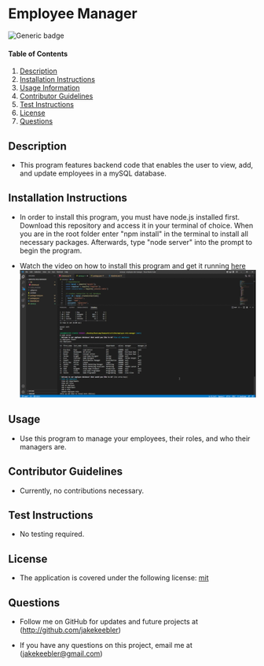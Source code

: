 # Employee Manager

  ![Generic badge](https://img.shields.io/badge/license-mit-green.svg)

  #### Table of Contents
  
  1. [Description](#description)
  2. [Installation Instructions](#installation-instructions)
  3. [Usage Information](#usage-information)
  4. [Contributor Guidelines](#contributor-guidelines)
  5. [Test Instructions](#test-instructions)
  6. [License](#license)
  7. [Questions](#questions)
  
  ## Description
  * This program features backend code that enables the user to view, add, and update employees in a mySQL database.
  
  ## Installation Instructions
  * In order to install this program, you must have node.js installed first. Download this repository and access it in your terminal of choice. When you are in the root folder enter "npm install" in the terminal to install all necessary packages. Afterwards, type "node server" into the prompt to begin the program.

  * Watch the video on how to install this program and get it running [here](https://youtu.be/0t26D_Qnz3E)
  ![image](./assets/01.PNG)
  
  ## Usage
  * Use this program to manage your employees, their roles, and who their managers are. 
  
  ## Contributor Guidelines
  * Currently, no contributions necessary.
  
  ## Test Instructions
  * No testing required.
  
  ## License
  * The application is covered under the following license:
    [mit](https://choosealicense.com/licenses/mit)
  
  ## Questions
  * Follow me on GitHub for updates and future projects at (http://github.com/jakekeebler)
  
  * If you have any questions on this project, email me at (jakekeebler@gmail.com)